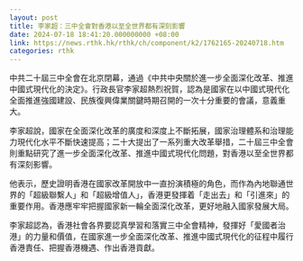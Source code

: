 ```yaml
---
layout: post
title: 李家超：三中全會對香港以至全世界都有深刻影響
date: 2024-07-18 18:41:20.000000000 +08:00
link: https://news.rthk.hk/rthk/ch/component/k2/1762165-20240718.htm
categories: rthk
---
```


中共二十屆三中全會在北京閉幕，通過《中共中央關於進一步全面深化改革、推進中國式現代化的決定》。行政長官李家超熱烈祝賀，認為是國家在以中國式現代化全面推進強國建設、民族復興偉業關鍵時期召開的一次十分重要的會議，意義重大。

李家超說，國家在全面深化改革的廣度和深度上不斷拓展，國家治理體系和治理能力現代化水平不斷快速提高；二十大提出了一系列重大改革舉措，二十屆三中全會則重點研究了進一步全面深化改革、推進中國式現代化問題，對香港以至全世界都有深刻影響。

他表示，歷史證明香港在國家改革開放中一直扮演積極的角色，而作為內地聯通世界的「超級聯繫人」和「超級增值人」，香港更發揮着「走出去」和「引進來」的重要作用。香港應牢牢把握國家新一輪全面深化改革，更好地融入國家發展大局。

李家超認為，香港社會各界要認真學習和落實三中全會精神，發揮好「愛國者治港」的力量和價值，在國家進一步全面深化改革、推進中國式現代化的征程中履行香港責任、把握香港機遇、作出香港貢獻。
